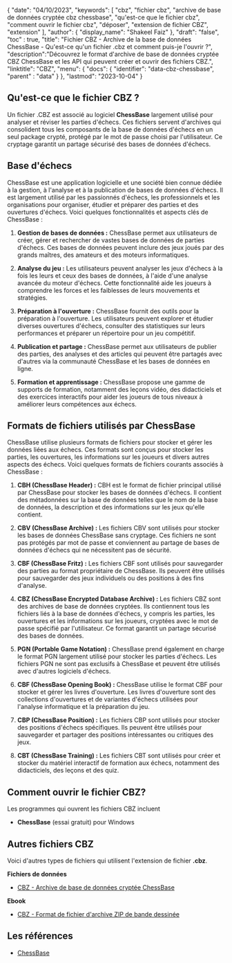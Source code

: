 {
"date": "04/10/2023",
  "keywords": [
"cbz",
"fichier cbz",
"archive de base de données cryptée cbz chessbase",
"qu'est-ce que le fichier cbz",
"comment ouvrir le fichier cbz",
"déposer",
"extension de fichier CBZ",
"extension"
],
  "author": {
"display_name": "Shakeel Faiz"
},
"draft": "false",
"toc" : true,
"title": "Fichier CBZ - Archive de la base de données ChessBase - Qu'est-ce qu'un fichier .cbz et comment puis-je l'ouvrir ?",
  "description":"Découvrez le format d'archive de base de données cryptée CBZ ChessBase et les API qui peuvent créer et ouvrir des fichiers CBZ.",
"linktitle": "CBZ",
  "menu": {
    "docs": {
      "identifier": "data-cbz-chessbase",
"parent" : "data"
}
},
"lastmod": "2023-10-04"
}

## Qu'est-ce que le fichier CBZ ?

Un fichier .CBZ est associé au logiciel **ChessBase** largement utilisé pour analyser et réviser les parties d'échecs. Ces fichiers servent d'archives qui consolident tous les composants de la base de données d'échecs en un seul package crypté, protégé par le mot de passe choisi par l'utilisateur. Ce cryptage garantit un partage sécurisé des bases de données d'échecs.

## Base d'échecs

ChessBase est une application logicielle et une société bien connue dédiée à la gestion, à l'analyse et à la publication de bases de données d'échecs. Il est largement utilisé par les passionnés d'échecs, les professionnels et les organisations pour organiser, étudier et préparer des parties et des ouvertures d'échecs. Voici quelques fonctionnalités et aspects clés de ChessBase :

1. **Gestion de bases de données :** ChessBase permet aux utilisateurs de créer, gérer et rechercher de vastes bases de données de parties d'échecs. Ces bases de données peuvent inclure des jeux joués par des grands maîtres, des amateurs et des moteurs informatiques.
    












2. **Analyse du jeu :** Les utilisateurs peuvent analyser les jeux d'échecs à la fois les leurs et ceux des bases de données, à l'aide d'une analyse avancée du moteur d'échecs. Cette fonctionnalité aide les joueurs à comprendre les forces et les faiblesses de leurs mouvements et stratégies.
    












3. **Préparation à l'ouverture :** ChessBase fournit des outils pour la préparation à l'ouverture. Les utilisateurs peuvent explorer et étudier diverses ouvertures d'échecs, consulter des statistiques sur leurs performances et préparer un répertoire pour un jeu compétitif.
    












4. **Publication et partage :** ChessBase permet aux utilisateurs de publier des parties, des analyses et des articles qui peuvent être partagés avec d'autres via la communauté ChessBase et les bases de données en ligne.
    












5. **Formation et apprentissage :** ChessBase propose une gamme de supports de formation, notamment des leçons vidéo, des didacticiels et des exercices interactifs pour aider les joueurs de tous niveaux à améliorer leurs compétences aux échecs.

## Formats de fichiers utilisés par ChessBase

ChessBase utilise plusieurs formats de fichiers pour stocker et gérer les données liées aux échecs. Ces formats sont conçus pour stocker les parties, les ouvertures, les informations sur les joueurs et divers autres aspects des échecs. Voici quelques formats de fichiers courants associés à ChessBase :

1. **CBH (ChessBase Header) :** CBH est le format de fichier principal utilisé par ChessBase pour stocker les bases de données d'échecs. Il contient des métadonnées sur la base de données telles que le nom de la base de données, la description et des informations sur les jeux qu'elle contient.
    












2. **CBV (ChessBase Archive) :** Les fichiers CBV sont utilisés pour stocker les bases de données ChessBase sans cryptage. Ces fichiers ne sont pas protégés par mot de passe et conviennent au partage de bases de données d'échecs qui ne nécessitent pas de sécurité.
    












3. **CBF (ChessBase Fritz) :** Les fichiers CBF sont utilisés pour sauvegarder des parties au format propriétaire de ChessBase. Ils peuvent être utilisés pour sauvegarder des jeux individuels ou des positions à des fins d'analyse.
    












4. **CBZ (ChessBase Encrypted Database Archive) :** Les fichiers CBZ sont des archives de base de données cryptées. Ils contiennent tous les fichiers liés à la base de données d'échecs, y compris les parties, les ouvertures et les informations sur les joueurs, cryptées avec le mot de passe spécifié par l'utilisateur. Ce format garantit un partage sécurisé des bases de données.
    












5. **PGN (Portable Game Notation) :** ChessBase prend également en charge le format PGN largement utilisé pour stocker les parties d'échecs. Les fichiers PGN ne sont pas exclusifs à ChessBase et peuvent être utilisés avec d'autres logiciels d'échecs.
    












6. **CBF (ChessBase Opening Book) :** ChessBase utilise le format CBF pour stocker et gérer les livres d'ouverture. Les livres d'ouverture sont des collections d'ouvertures et de variantes d'échecs utilisées pour l'analyse informatique et la préparation du jeu.
    












7. **CBP (ChessBase Position) :** Les fichiers CBP sont utilisés pour stocker des positions d'échecs spécifiques. Ils peuvent être utilisés pour sauvegarder et partager des positions intéressantes ou critiques des jeux.
    












8. **CBT (ChessBase Training) :** Les fichiers CBT sont utilisés pour créer et stocker du matériel interactif de formation aux échecs, notamment des didacticiels, des leçons et des quiz.
    












## Comment ouvrir le fichier CBZ?

Les programmes qui ouvrent les fichiers CBZ incluent

- **ChessBase** (essai gratuit) pour Windows

## Autres fichiers CBZ

Voici d'autres types de fichiers qui utilisent l'extension de fichier **.cbz**.

**Fichiers de données**
- [CBZ - Archive de base de données cryptée ChessBase](/fr/data/cbz-chessbase/)

**Ebook**
- [CBZ - Format de fichier d'archive ZIP de bande dessinée](/fr/ebook/cbz/)

## Les références
* [ChessBase](https://en.wikipedia.org/wiki/ChessBase)

